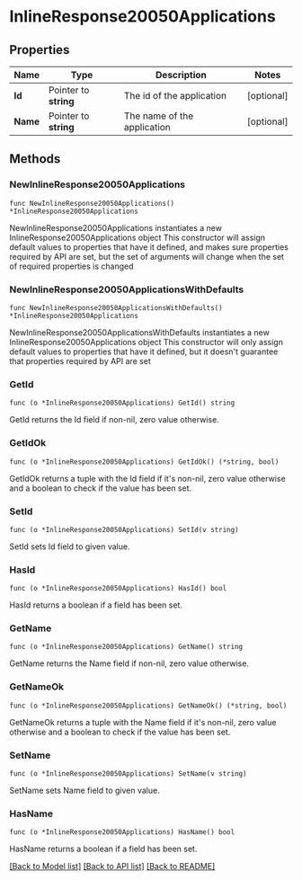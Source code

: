 # InlineResponse20050Applications

## Properties

Name | Type | Description | Notes
------------ | ------------- | ------------- | -------------
**Id** | Pointer to **string** | The id of the application | [optional] 
**Name** | Pointer to **string** | The name of the application | [optional] 

## Methods

### NewInlineResponse20050Applications

`func NewInlineResponse20050Applications() *InlineResponse20050Applications`

NewInlineResponse20050Applications instantiates a new InlineResponse20050Applications object
This constructor will assign default values to properties that have it defined,
and makes sure properties required by API are set, but the set of arguments
will change when the set of required properties is changed

### NewInlineResponse20050ApplicationsWithDefaults

`func NewInlineResponse20050ApplicationsWithDefaults() *InlineResponse20050Applications`

NewInlineResponse20050ApplicationsWithDefaults instantiates a new InlineResponse20050Applications object
This constructor will only assign default values to properties that have it defined,
but it doesn't guarantee that properties required by API are set

### GetId

`func (o *InlineResponse20050Applications) GetId() string`

GetId returns the Id field if non-nil, zero value otherwise.

### GetIdOk

`func (o *InlineResponse20050Applications) GetIdOk() (*string, bool)`

GetIdOk returns a tuple with the Id field if it's non-nil, zero value otherwise
and a boolean to check if the value has been set.

### SetId

`func (o *InlineResponse20050Applications) SetId(v string)`

SetId sets Id field to given value.

### HasId

`func (o *InlineResponse20050Applications) HasId() bool`

HasId returns a boolean if a field has been set.

### GetName

`func (o *InlineResponse20050Applications) GetName() string`

GetName returns the Name field if non-nil, zero value otherwise.

### GetNameOk

`func (o *InlineResponse20050Applications) GetNameOk() (*string, bool)`

GetNameOk returns a tuple with the Name field if it's non-nil, zero value otherwise
and a boolean to check if the value has been set.

### SetName

`func (o *InlineResponse20050Applications) SetName(v string)`

SetName sets Name field to given value.

### HasName

`func (o *InlineResponse20050Applications) HasName() bool`

HasName returns a boolean if a field has been set.


[[Back to Model list]](../README.md#documentation-for-models) [[Back to API list]](../README.md#documentation-for-api-endpoints) [[Back to README]](../README.md)


